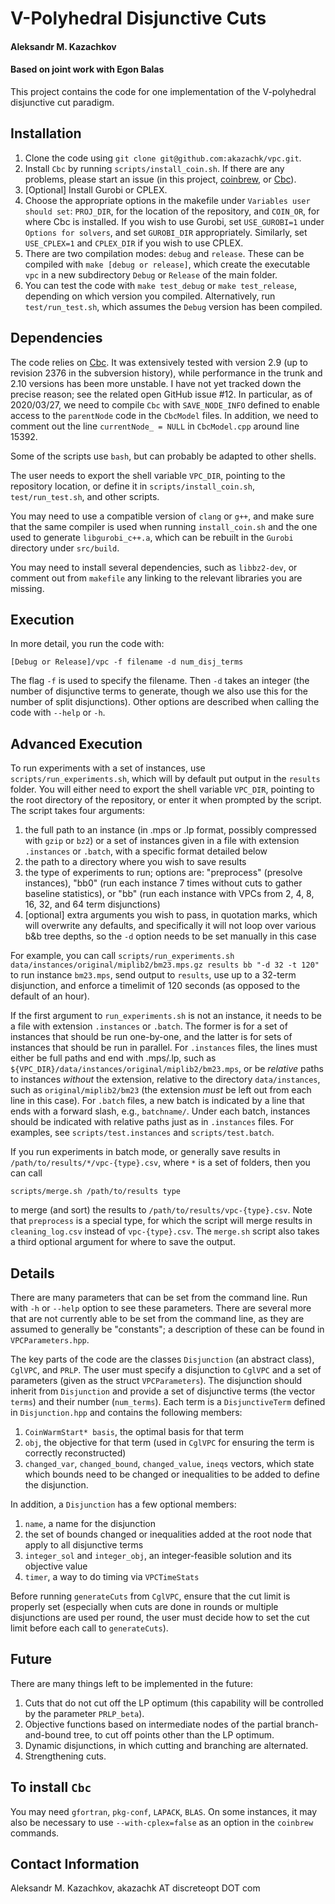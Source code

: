 # V-Polyhedral Disjunctive Cuts
#### Aleksandr M. Kazachkov
#### Based on joint work with Egon Balas

This project contains the code for one implementation of the V-polyhedral disjunctive cut paradigm.

## Installation

1. Clone the code using `git clone git@github.com:akazachk/vpc.git`.
2. Install `Cbc` by running `scripts/install_coin.sh`. If there are any problems, please start an issue (in this project, [coinbrew](https://github.com/coin-or/coinbrew), or [Cbc](https://github.com/coin-or/Cbc)).
3. [Optional] Install Gurobi or CPLEX.
4. Choose the appropriate options in the makefile under `Variables user should set`: `PROJ_DIR`, for the location of the repository, and `COIN_OR`, for where Cbc is installed. If you wish to use Gurobi, set `USE_GUROBI=1` under `Options for solvers`, and set `GUROBI_DIR` appropriately. Similarly, set `USE_CPLEX=1` and `CPLEX_DIR` if you wish to use CPLEX.
5. There are two compilation modes: `debug` and `release`. These can be compiled with `make [debug or release]`, which create the executable `vpc` in a new subdirectory `Debug` or `Release` of the main folder.
6. You can test the code with `make test_debug` or `make test_release`, depending on which version you compiled. Alternatively, run `test/run_test.sh`, which assumes the `Debug` version has been compiled.

## Dependencies

The code relies on [Cbc](https://github.com/coin-or/Cbc). It was extensively tested with version 2.9 (up to revision 2376 in the subversion history), while performance in the trunk and 2.10 versions has been more unstable. I have not yet tracked down the precise reason; see the related open GitHub issue #12. In particular, as of 2020/03/27, we need to compile `Cbc` with `SAVE_NODE_INFO` defined to enable access to the `parentNode` code in the `CbcModel` files. In addition, we need to comment out the line `currentNode_ = NULL` in `CbcModel.cpp` around line 15392.

Some of the scripts use `bash`, but can probably be adapted to other shells.

The user needs to export the shell variable `VPC_DIR`, pointing to the repository location, or define it in `scripts/install_coin.sh`, `test/run_test.sh`, and other scripts.

You may need to use a compatible version of `clang` or `g++`, and make sure that the same compiler is used when running `install_coin.sh` and the one used to generate `libgurobi_c++.a`, which can be rebuilt in the `Gurobi` directory under `src/build`.

You may need to install several dependencies, such as `libbz2-dev`, or comment out from `makefile` any linking to the relevant libraries you are missing.

## Execution

In more detail, you run the code with:

```
[Debug or Release]/vpc -f filename -d num_disj_terms
```

The flag `-f` is used to specify the filename. Then `-d` takes an integer (the number of disjunctive terms to generate, though we also use this for the number of split disjunctions). Other options are described when calling the code with `--help` or `-h`.

## Advanced Execution

To run experiments with a set of instances, use `scripts/run_experiments.sh`, which will by default put output in the `results` folder.
You will either need to export the shell variable `VPC_DIR`, pointing to the root directory of the repository, or enter it when prompted by the script.
The script takes four arguments:
1. the full path to an instance (in .mps or .lp format, possibly compressed with `gzip` or `bz2`) or a set of instances given in a file with extension `.instances` or `.batch`, with a specific format detailed below
2. the path to a directory where you wish to save results
3. the type of experiments to run; options are: "preprocess" (presolve instances), "bb0" (run each instance 7 times without cuts to gather baseline statistics), or "bb" (run each instance with VPCs from 2, 4, 8, 16, 32, and 64 term disjunctions)
4. [optional] extra arguments you wish to pass, in quotation marks, which will overwrite any defaults, and specifically it will not loop over various b&b tree depths, so the `-d` option needs to be set manually in this case

For example, you can call `scripts/run_experiments.sh data/instances/original/miplib2/bm23.mps.gz results bb "-d 32 -t 120"` to run instance `bm23.mps`, send output to `results`, use up to a 32-term disjunction, and enforce a timelimit of 120 seconds (as opposed to the default of an hour).

If the first argument to `run_experiments.sh` is not an instance, it needs to be a file with extension `.instances` or `.batch`.
The former is for a set of instances that should be run one-by-one, and the latter is for sets of instances that should be run in parallel.
For `.instances` files, the lines must either be full paths and end with .mps/.lp, such as `${VPC_DIR}/data/instances/original/miplib2/bm23.mps`, or be _relative_ paths to instances *without* the extension, relative to the directory `data/instances`, such as `original/miplib2/bm23` (the extension *must* be left out from each line in this case).
For `.batch` files, a new batch is indicated by a line that ends with a forward slash, e.g., `batchname/`.
Under each batch, instances should be indicated with relative paths just as in `.instances` files.
For examples, see `scripts/test.instances` and `scripts/test.batch`.

If you run experiments in batch mode, or generally save results in `/path/to/results/*/vpc-{type}.csv`, where `*` is a set of folders, then you can call
```
scripts/merge.sh /path/to/results type
```
to merge (and sort) the results to `/path/to/results/vpc-{type}.csv`.
Note that `preprocess` is a special type, for which the script will merge results in `cleaning_log.csv` instead of `vpc-{type}.csv`.
The `merge.sh` script also takes a third optional argument for where to save the output.

## Details

There are many parameters that can be set from the command line. Run with `-h` or `--help` option to see these parameters. There are several more that are not currently able to be set from the command line, as they are assumed to generally be "constants"; a description of these can be found in `VPCParameters.hpp`.

The key parts of the code are the classes `Disjunction` (an abstract class), `CglVPC`, and `PRLP`. The user must specify a disjunction to `CglVPC` and a set of parameters (given as the struct `VPCParameters`). The disjunction should inherit from `Disjunction` and provide a set of disjunctive terms (the vector `terms`) and their number (`num_terms`). Each term is a `DisjunctiveTerm` defined in `Disjunction.hpp` and contains the following members: 
1. `CoinWarmStart* basis`, the optimal basis for that term
2. `obj`, the objective for that term (used in `CglVPC` for ensuring the term is correctly reconstructed)
3. `changed_var`, `changed_bound`, `changed_value`, `ineqs` vectors, which state which bounds need to be changed or inequalities to be added to define the disjunction.

In addition, a `Disjunction` has a few optional members: 
1. `name`, a name for the disjunction
2. the set of bounds changed or inequalities added at the root node that apply to all disjunctive terms
3. `integer_sol` and `integer_obj`, an integer-feasible solution and its objective value
4. `timer`, a way to do timing via `VPCTimeStats`

Before running `generateCuts` from `CglVPC`, ensure that the cut limit is properly set (especially when cuts are done in rounds or multiple disjunctions are used per round, the user must decide how to set the cut limit before each call to `generateCuts`).

## Future

There are many things left to be implemented in the future:
1. Cuts that do not cut off the LP optimum (this capability will be controlled by the parameter `PRLP_beta`).
2. Objective functions based on intermediate nodes of the partial branch-and-bound tree, to cut off points other than the LP optimum.
3. Dynamic disjunctions, in which cutting and branching are alternated.
4. Strengthening cuts.

## To install `Cbc`
You may need `gfortran`, `pkg-conf`, `LAPACK`, `BLAS`. On some instances, it may also be necessary to use `--with-cplex=false` as an option in the `coinbrew` commands.

## Contact Information
Aleksandr M. Kazachkov,
akazachk AT discreteopt DOT com
